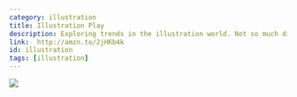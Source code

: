 ```yaml
---
category: illustration
title: Illustration Play
description: Exploring trends in the illustration world. Not so much digital as in hands on work, but it's a great look into what else is out there in the field.
link:  http://amzn.to/2jHKb4k
id: illustration
tags: [illustration]
---
```

<a target="_blank"  href="https://www.amazon.com/gp/product/9889822938/ref=as_li_tl?ie=UTF8&camp=1789&creative=9325&creativeASIN=9889822938&linkCode=as2&tag=compassofdesi-20&linkId=7464a32ba756bc84fcaf2ee230ba2354"><img border="0" src="//ws-na.amazon-adsystem.com/widgets/q?_encoding=UTF8&MarketPlace=US&ASIN=9889822938&ServiceVersion=20070822&ID=AsinImage&WS=1&Format=_SL250_&tag=compassofdesi-20" ></a><img src="//ir-na.amazon-adsystem.com/e/ir?t=compassofdesi-20&l=am2&o=1&a=9889822938" width="1" height="1" border="0" alt="" style="border:none !important; margin:0px !important;" />
